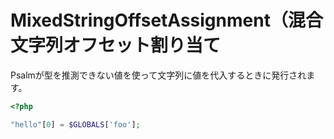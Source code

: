 # MixedStringOffsetAssignment（混合文字列オフセット割り当て

Psalmが型を推測できない値を使って文字列に値を代入するときに発行されます。

```php
<?php

"hello"[0] = $GLOBALS['foo'];
```
